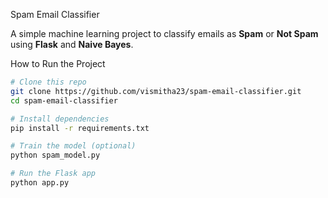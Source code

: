  Spam Email Classifier

A simple machine learning project to classify emails as **Spam** or **Not Spam** using **Flask** and **Naive Bayes**.

 How to Run the Project

```bash
# Clone this repo
git clone https://github.com/vismitha23/spam-email-classifier.git
cd spam-email-classifier

# Install dependencies
pip install -r requirements.txt

# Train the model (optional)
python spam_model.py

# Run the Flask app
python app.py
